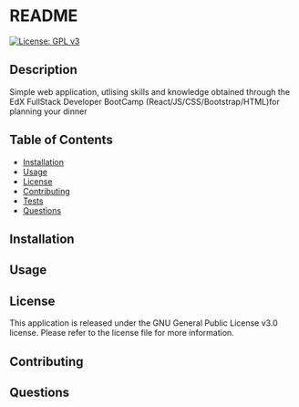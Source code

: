 # README
  [![License: GPL v3](https://img.shields.io/badge/License-GPLv3-blue.svg)](https://www.gnu.org/licenses/gpl-3.0)

  ## Description
  Simple web application, utlising skills and knowledge obtained through the EdX FullStack Developer BootCamp (React/JS/CSS/Bootstrap/HTML)for planning your dinner

  ## Table of Contents
  - [Installation](#installation)
  - [Usage](#usage)
  - [License](#license)
  - [Contributing](#contributing)
  - [Tests](#tests)
  - [Questions](#questions)

  ## Installation  

  ## Usage

  ## License
  This application is released under the GNU General Public License v3.0 license. Please refer to the license file for more information.

  ## Contributing

  ## Questions
